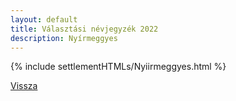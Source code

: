 ```yaml
---
layout: default
title: Választási névjegyzék 2022
description: Nyírmeggyes
---
```


{% include settlementHTMLs/Nyiirmeggyes.html %}

[Vissza](../)